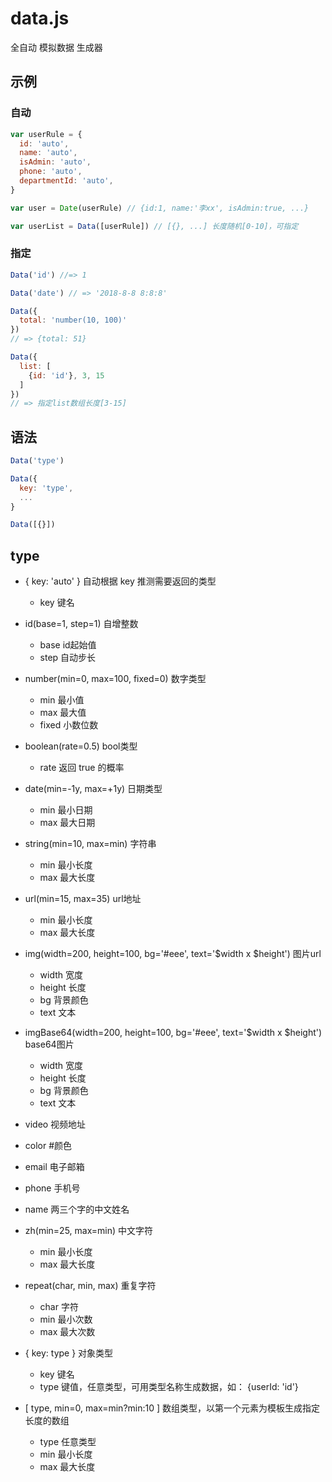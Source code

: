 # data.js
全自动 模拟数据 生成器

## 示例

### 自动
```javascript
var userRule = {
  id: 'auto',
  name: 'auto',
  isAdmin: 'auto',
  phone: 'auto',
  departmentId: 'auto',
}

var user = Date(userRule) // {id:1, name:'李xx', isAdmin:true, ...}

var userList = Data([userRule]) // [{}, ...] 长度随机[0-10]，可指定

```

### 指定
```javascript
Data('id') //=> 1

Data('date') // => '2018-8-8 8:8:8'

Data({
  total: 'number(10, 100)'
})
// => {total: 51}

Data({
  list: [
    {id: 'id'}, 3, 15
  ]
})
// => 指定list数组长度[3-15]

```

## 语法
```javascript
Data('type')

Data({
  key: 'type',
  ...
}

Data([{}])

```

## type
* { key: 'auto' } 自动根据 key 推测需要返回的类型
  * key 键名
* id(base=1, step=1) 自增整数
  * base id起始值
  * step 自动步长
* number(min=0, max=100, fixed=0) 数字类型
  * min 最小值
  * max 最大值
  * fixed 小数位数
* boolean(rate=0.5) bool类型
  * rate 返回 true 的概率
* date(min=-1y, max=+1y) 日期类型
  * min 最小日期
  * max 最大日期
* string(min=10, max=min) 字符串
  * min 最小长度
  * max 最大长度
* url(min=15, max=35) url地址
  * min 最小长度
  * max 最大长度
* img(width=200, height=100, bg='#eee', text='$width x $height') 图片url
  * width 宽度
  * height 长度
  * bg 背景颜色
  * text 文本
* imgBase64(width=200, height=100, bg='#eee', text='$width x $height') base64图片
  * width 宽度
  * height 长度
  * bg 背景颜色
  * text 文本
* video 视频地址
  
* color #颜色
  
* email 电子邮箱
  
* phone 手机号
  
* name 两三个字的中文姓名
  
* zh(min=25, max=min) 中文字符
  * min 最小长度
  * max 最大长度
* repeat(char, min, max) 重复字符
  * char 字符
  * min 最小次数
  * max 最大次数
* { key: type } 对象类型
  * key 键名
  * type 键值，任意类型，可用类型名称生成数据，如： {userId: 'id'}
* [ type, min=0, max=min?min:10 ] 数组类型，以第一个元素为模板生成指定长度的数组
  * type 任意类型
  * min 最小长度
  * max 最大长度
